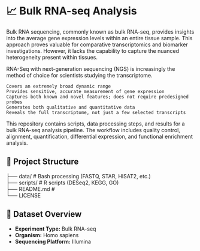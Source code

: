 # 📈 Bulk RNA-seq Analysis
Bulk RNA sequencing, commonly known as bulk RNA-seq, provides insights into the average gene expression levels within an entire tissue sample. 
This approach proves valuable for comparative transcriptomics and biomarker investigations. 
However, it lacks the capability to capture the nuanced heterogeneity present within tissues.

RNA-Seq with next-generation sequencing (NGS) is increasingly the method of choice for scientists studying the transcriptome.

    Covers an extremely broad dynamic range
    Provides sensitive, accurate measurement of gene expression
    Captures both known and novel features; does not require predesigned probes
    Generates both qualitative and quantitative data
    Reveals the full transcriptome, not just a few selected transcripts
    
This repository contains scripts, data processing steps, and results for a bulk RNA-seq analysis pipeline. 
The workflow includes quality control, alignment, quantification, differential expression, and functional enrichment analysis.

## 📁 Project Structure

├── data/ # Bash processing (FASTQ, STAR, HISAT2, etc.)                              
├── scripts/ # R scripts (DESeq2, KEGG, GO)                                        
├── README.md #                               
    └── LICENSE
    
## 🧬 Dataset Overview

- **Experiment Type:** Bulk RNA-seq  
- **Organism:** Homo sapiens  
- **Sequencing Platform:** Illumina
